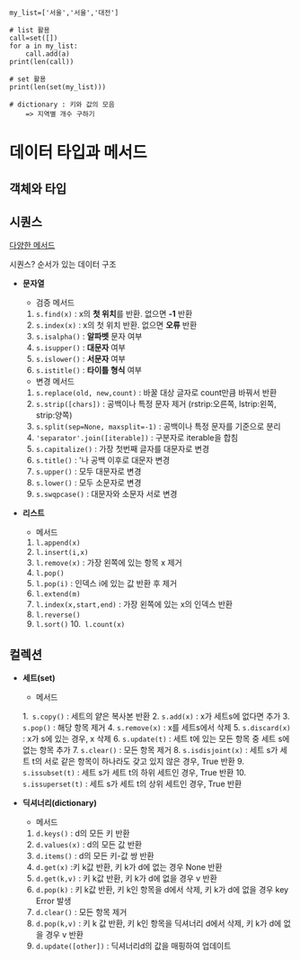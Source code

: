 ```
my_list=['서울','서울','대전']

# list 활용
call=set([])
for a in my_list:
    call.add(a)
print(len(call))

# set 활용
print(len(set(my_list)))

# dictionary : 키와 값의 모음
    => 지역별 개수 구하기
```
# 데이터 타입과 메서드
## 객체와 타입

## 시퀀스
[다양한 메서드](https://docs.python.org/ko/3/tutorial/datastructures.html#)

시퀀스? 순서가 있는 데이터 구조

- **문자열**

    - 검증 메서드

    1. `s.find(x)` : x의 **첫 위치**를 반환. 없으면 **-1** 반환
    2. `s.index(x)` : x의 첫 위치 반환. 없으면 **오류** 반환
    3. `s.isalpha()` : **알파벳** 문자 여부
    4. `s.isupper()` : **대문자** 여부
    5. `s.islower()` : **서문자** 여부
    6. `s.istitle()` : **타이틀 형식** 여부

    - 변경 메서드

    1. `s.replace(old, new,count)` : 바꿀 대상 글자로 count만큼 바꿔서 반환
    2. `s.strip([chars])` : 공백이나 특정 문자 제거 (rstrip:오른쪽, lstrip:왼쪽, strip:양쪽)
    3. `s.split(sep=None, maxsplit=-1)` : 공백이나 특정 문자를 기준으로 분리
    4. `'separator'.join([iterable])` : 구분자로 iterable을 합침
    5. `s.capitalize()` : 가장  첫번째 글자를 대문자로 변경
    6. `s.title()` : '나 공백 이후로 대문자 변경
    7. `s.upper()` : 모두 대문자로 변경
    8. `s.lower()` : 모두 소문자로 변경
    9. `s.swqpcase()` : 대문자와 소문자 서로 변경

- **리스트**

    - 메서드

    1. `l.append(x)`
    2. `l.insert(i,x)` 
    3. `l.remove(x)` : 가장 왼쪽에 있는 항목 x 제거
    4. `l.pop()`
    5. `l.pop(i)` : 인덱스 i에 있는 값 반환 후 제거
    6. `l.extend(m)`
    7. `l.index(x,start,end)` : 가장 왼쪽에 있는 x의 인덱스 반환
    8. `l.reverse()`
    9. `l.sort()`
    10.` l.count(x)`

## 컬렉션

- **세트(set)**

    - 메서드

    1.` s.copy()` : 세트의 얕은 복사본 반환
    2. `s.add(x)` : x가 세트s에 없다면 추가
    3. `s.pop()` : 해당 항목 제거
    4. `s.remove(x)` : x를 세트s에서 삭제
    5. `s.discard(x)` : x가 s에 있는 경우, x 삭제
    6. `s.update(t)` : 세트 t에 있는 모든 항목 중 세트 s에 없는 항목 추가
    7. `s.clear()` : 모든 항목 제거
    8. `s.isdisjoint(x)` : 세트 s가 세트 t의 서로 같은 항목이 하나라도 갖고 있지 않은 경우, True 반환
    9. `s.issubset(t)` : 세트 s가 세트 t의 하위 세트인 경우, True 반환
    10. `s.issuperset(t)` : 세트 s가 세트 t의 상위 세트인 경우, True 반환

- **딕셔너리(dictionary)**

    - 메서드

    1. `d.keys()` : d의 모든 키 반환
    2. `d.values(x)` : d의 모든 값 반환
    3. `d.items()` : d의 모든 키-값 쌍 반환
    4. `d.get(x)` :키 k값 반환, 키 k가 d에 없는 경우 None 반환
    5. `d.get(k,v)` : 키 k값 반환, 키 k가 d에 없을 경우 v 반환
    6. `d.pop(k)` : 키 k값 반환, 키 k인 항목을 d에서 삭제, 키 k가 d에 없을 경우 key Error 발생
    7. `d.clear()` : 모든 항목 제거
    8. `d.pop(k,v)` : 키 k 값 반환, 키 k인 항목을 딕셔너리 d에서 삭제, 키 k가 d에 없을 경우 v 반환
    9. `d.update([other])` : 딕셔너리d의 값을 매핑하여 업데이트